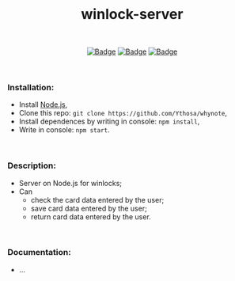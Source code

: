<br>
<h1 align="center">winlock-server</h1>
<div align="center">
  
<br>

[![Badge](https://img.shields.io/badge/Uses-Node.js-green.svg?style=flat-square)](1)
[![Badge](https://img.shields.io/badge/Open-Source-important.svg?style=flat-square)](1)
[![Badge](https://img.shields.io/badge/Made_with-Love-ff69b4.svg?style=flat-square)](1)
    
<br>

</div>

### Installation:
-   Install [Node.js](https://nodejs.org/en/),
-   Clone this repo: `git clone https://github.com/Ythosa/whynote`,
-   Install dependences by writing in console: `npm install`,
-   Write in console: `npm start`.

<br>

### Description:
-    Server on Node.js for winlocks;
-    Can
     *  check the card data entered by the user;
     *  save card data entered by the user;    
     *  return card data entered by the user.

<br>

### Documentation: 
-   ...
